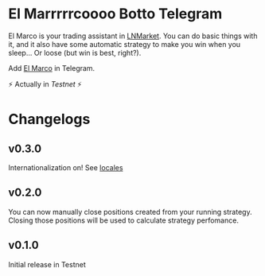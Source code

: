 # El Marrrrrcoooo Botto Telegram

El Marco is your trading assistant in [LNMarket](https://lnmarkets.com/). You can do basic things with it, and it also have some automatic strategy to make you win when you sleep... Or loose (but win is best, right?).

Add [El Marco](https://t.me/ElmarcoBot) in Telegram.

⚡ Actually in *Testnet* ⚡

# Changelogs

## v0.3.0

Internationalization on! See [locales](https://github.com/Chaine-de-Blocs/el-marco-bot/tree/master/locales)

## v0.2.0

You can now manually close positions created from your running strategy. Closing those positions will be used to calculate strategy perfomance.

## v0.1.0

Initial release in Testnet